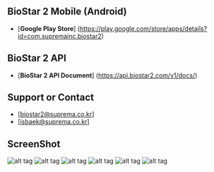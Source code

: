 BioStar 2 Mobile (Android)
-----


 - [**Google Play Store**] (https://play.google.com/store/apps/details?id=com.supremainc.biostar2) 

BioStar 2 API
-----

 - [**BioStar 2 API Document**] (https://api.biostar2.com/v1/docs/) 


Support or Contact
-----

 - [biostar2@suprema.co.kr] 
 - [isbaek@suprema.co.kr] 

ScreenShot
-----
![alt tag](https://lh3.googleusercontent.com/nG7tbEIHSGPW-2J8cpgFFjBmc47ZD2unfm7ikjbAlnuRUz8nMYRnA9s8oz2l_2AXnPM=h900)
![alt tag](https://lh3.googleusercontent.com/1qIJAY9NHTa7PIdKk6MzRUwCPc6nXQ3IOYKFSyTK-uJOITcfR1qOBjIwhhE__aXNr2w=h900)
![alt tag](https://lh3.googleusercontent.com/fkLr6C7BVX_0wL0jXqr5wTg4rX_7y_r7eHf8MjyOThrsR557IjdWYUGSrMzfYQahYFA=h900)
![alt tag](https://lh3.googleusercontent.com/GTEa3rFIj3pVr3G0RmEbNL93B9Um6SvqlyEpMk7kPJgGydNhK3XOa9rOL_8Wacc0Mg=h900)
![alt tag](https://lh3.googleusercontent.com/GyRhMrwbMPjuBwplsxDYInonFZfib0bbnagro0zEKSFkVx19YL7LSexqyyZr_g7WBsg=h900)
![alt tag](https://lh3.googleusercontent.com/D8CDp75x93rhL8sz47pSY-wB7ESTPrsR714drLR6oXI3z4B6Ka-6SY2e7LuoftNxMQ=h900)

